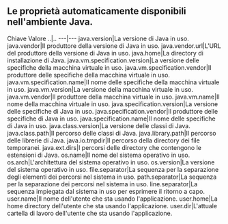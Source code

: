 Le proprietà automaticamente disponibili nell'ambiente Java.
-----------------------------------------------------------------
Chiave				Valore
..|..
---|---
java.version|La versione di Java in uso.
java.vendor|Il produttore della versione di Java in uso.
java.vendor.url|L'URL del produttore della versione di Java in uso.
java.home|La directory di installazione di Java.
java.vm.specification.version|La versione delle specifiche della macchina virtuale in uso.
java.vm.specification.vendor|Il produttore delle specifiche della macchina virtuale in uso.
java.vm.specification.name|Il nome delle specifiche della macchina virtuale in uso.
java.vm.version|La versione della macchina virtuale in uso.
java.vm.vendor|Il produttore della macchina virtuale in uso.
java.vm.name|Il nome della macchina virtuale in uso.
java.specification.version|La versione delle specifiche di Java in uso.
java.specification.vendor|Il produttore delle specifiche di Java in uso.
java.specification.name|Il nome delle specifiche di Java in uso.
java.class.version|La versione delle classi di Java.
java.class.path|Il percorso delle classi di Java.
java.library.path|Il percorso delle librerie di Java.
java.io.tmpdir|Il percorso della directory dei file temporanei.
java.ext.dirs|I percorsi delle directory che contengono le estensioni di Java.
os.name|Il nome del sistema operativo in uso.
os.arch|L'architettura del sistema operativo in uso.
os.version|La versione del sistema operativo in uso.
file.separator|La sequenza per la separazione degli elementi dei percorsi nel sistema in uso.
path.separator|La sequenza per la separazione dei percorsi nel sistema in uso.
line.separator|La sequenza impiegata dal sistema in uso per esprimere il ritorno a capo.
user.name|Il nome dell'utente che sta usando l'applicazione.
user.home|La home directory dell'utente che sta usando l'applicazione.
user.dir|L'attuale cartella di lavoro dell'utente che sta usando l'applicazione.